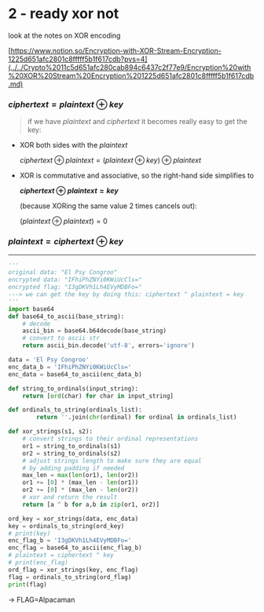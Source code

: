 # 2 - ready xor not

look at the notes on XOR encoding

[https://www.notion.so/Encryption-with-XOR-Stream-Encryption-1225d651afc2801c8fffff5b1f617cdb?pvs=4](../../Crypto%2011c5d651afc280cab894c6437c2f77e9/Encryption%20with%20XOR%20Stream%20Encryption%201225d651afc2801c8fffff5b1f617cdb.md)

### $ciphertext=plaintext⊕key$

> if we have $plaintext$ and $ciphertext$ it becomes really easy to get the key:
> 
- XOR both sides with the $plaintext$
    
    $ciphertext⊕plaintext=(plaintext⊕key)⊕plaintext$
    
- XOR is commutative and associative, so the right-hand side simplifies to
    
    **$ciphertext⊕plaintext=key$**
    
    (because XORing the same value 2 times cancels out):
    
    $(plaintext⊕plaintext)=0$
    

### $plaintext=ciphertext⊕key$

---

```python
'''
original data: "El Psy Congroo"
encrypted data: "IFhiPhZNYi0KWiUcCls="
encrypted flag: "I3gDKVh1Lh4EVyMDBFo="
---> we can get the key by doing this: ciphertext ^ plaintext = key
'''
import base64
def base64_to_ascii(base_string):
    # decode
    ascii_bin = base64.b64decode(base_string)
    # convert to ascii str
    return ascii_bin.decode('utf-8', errors='ignore')

data = 'El Psy Congroo'
enc_data_b = 'IFhiPhZNYi0KWiUcCls='
enc_data = base64_to_ascii(enc_data_b)

def string_to_ordinals(input_string):
	return [ord(char) for char in input_string]

def ordinals_to_string(ordinals_list):
		return ''.join(chr(ordinal) for ordinal in ordinals_list)

def xor_strings(s1, s2):
    # convert strings to their ordinal representations
    or1 = string_to_ordinals(s1)
    or2 = string_to_ordinals(s2)
    # adjust strings length to make sure they are equal
    # by adding padding if needed
    max_len = max(len(or1), len(or2))
    or1 += [0] * (max_len - len(or1))
    or2 += [0] * (max_len - len(or2))
    # xor and return the result
    return [a ^ b for a,b in zip(or1, or2)]

ord_key = xor_strings(data, enc_data)
key = ordinals_to_string(ord_key)
# print(key)
enc_flag_b = 'I3gDKVh1Lh4EVyMDBFo='
enc_flag = base64_to_ascii(enc_flag_b)
# plaintext = ciphertext ^ key
# print(enc_flag)
ord_flag = xor_strings(key, enc_flag)
flag = ordinals_to_string(ord_flag)
print(flag)
```

→ FLAG=Alpacaman